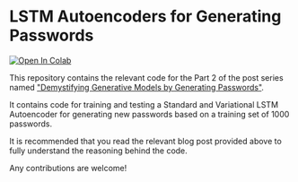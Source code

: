 # LSTM Autoencoders for Generating Passwords

[![Open In Colab](https://colab.research.google.com/assets/colab-badge.svg)](https://colab.research.google.com/github/apogiatzis/vae-lstm-autoencoder-password-generation/blob/master/autoencoders.ipynb)

This repository contains the relevant code for the Part 2 of the post series named ["Demystifying Generative Models by Generating Passwords"](https://medium.com/@apogiatzis/demystifying-generative-models-by-generating-passwords-part-2-38ad3c325a46).

It contains code for training and testing a Standard and Variational LSTM Autoencoder for generating new passwords based on a training set of 1000 passwords. 

It is recommended that you read the relevant blog post provided above to fully understand the reasoning behind the code.

Any contributions are welcome!



